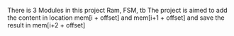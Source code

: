 There is 3 Modules in this project Ram, FSM, tb
The project is aimed to add the content in location mem[i + offset] and mem[i+1 + offset] and save the result in mem[i+2 + offset]
